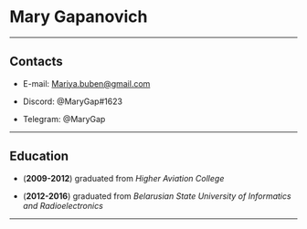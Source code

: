 # Mary Gapanovich

___

## Contacts

* E-mail: Mariya.buben@gmail.com

* Discord: @MaryGap#1623

* Telegram: @MaryGap

___

## Education

* (**2009-2012**) graduated from *Higher Aviation College*

* (**2012-2016**) graduated from *Belarusian State University of Informatics and Radioelectronics*

___
